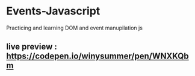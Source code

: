 # Events-Javascript
Practicing and learning DOM and event manupilation js
## live preview : https://codepen.io/winysummer/pen/WNXKQbm

